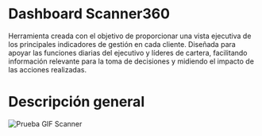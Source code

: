 # Dashboard Scanner360
Herramienta creada con el objetivo de proporcionar una vista ejecutiva de los principales indicadores de gestión en cada cliente. Diseñada para apoyar las funciones diarias del ejecutivo y líderes de cartera, facilitando información relevante para la toma de decisiones y midiendo el impacto de las acciones realizadas.

# Descripción general
![Prueba GIF Scanner](Super-2025_03_0816_15GMT-03_00-Recording-ezgif.com-video-to-gif-converter.gif)
